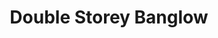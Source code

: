 ---
layout: post
categories: [sale, house, banglow]
title: "Double Storey Banglow"
price: "1 Crore, 20 Lac"
front: "4 Rooms"
address: "Kehkishan Street, Gulgasht Colony"
type: "Banglow FOR SALE"
area: "11.75 Marla"
---